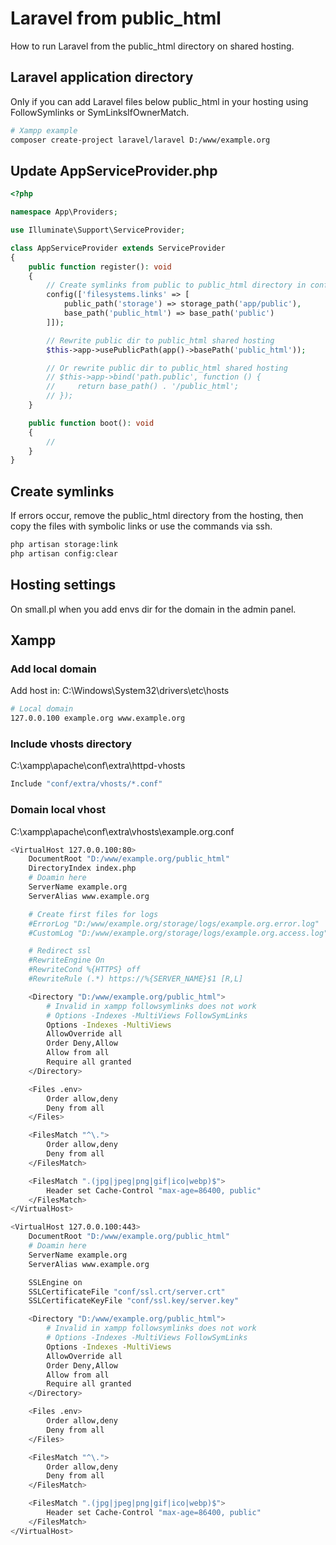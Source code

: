 # Laravel from public_html

How to run Laravel from the public_html directory on shared hosting.

## Laravel application directory

Only if you can add Laravel files below public_html in your hosting using FollowSymlinks or SymLinksIfOwnerMatch.

```sh
# Xampp example
composer create-project laravel/laravel D:/www/example.org
```

## Update AppServiceProvider.php

```php
<?php

namespace App\Providers;

use Illuminate\Support\ServiceProvider;

class AppServiceProvider extends ServiceProvider
{    
    public function register(): void
    {
        // Create symlinks from public to public_html directory in config/filesystems.php
        config(['filesystems.links' => [
            public_path('storage') => storage_path('app/public'),
            base_path('public_html') => base_path('public')
        ]]);

        // Rewrite public dir to public_html shared hosting
        $this->app->usePublicPath(app()->basePath('public_html'));

        // Or rewrite public dir to public_html shared hosting
        // $this->app->bind('path.public', function () {
        //     return base_path() . '/public_html';
        // });
    }

    public function boot(): void
    {
        //
    }
}
```

## Create symlinks

If errors occur, remove the public_html directory from the hosting, then copy the files with symbolic links or use the commands via ssh.

```sh
php artisan storage:link
php artisan config:clear
```


## Hosting settings

On small.pl when you add envs dir for the domain in the admin panel.

## Xampp

### Add local domain

Add host in: C:\Windows\System32\drivers\etc\hosts

```sh
# Local domain
127.0.0.100 example.org www.example.org
```

### Include vhosts directory

C:\xampp\apache\conf\extra\httpd-vhosts

```sh
Include "conf/extra/vhosts/*.conf"
```

### Domain local vhost

C:\xampp\apache\conf\extra\vhosts\example.org.conf

```sh
<VirtualHost 127.0.0.100:80>
    DocumentRoot "D:/www/example.org/public_html"
    DirectoryIndex index.php
    # Doamin here
    ServerName example.org
    ServerAlias www.example.org

    # Create first files for logs
    #ErrorLog "D:/www/example.org/storage/logs/example.org.error.log"
    #CustomLog "D:/www/example.org/storage/logs/example.org.access.log" common

    # Redirect ssl
    #RewriteEngine On
    #RewriteCond %{HTTPS} off
    #RewriteRule (.*) https://%{SERVER_NAME}$1 [R,L]

    <Directory "D:/www/example.org/public_html">
        # Invalid in xampp followsymlinks does not work
        # Options -Indexes -MultiViews FollowSymLinks
        Options -Indexes -MultiViews
        AllowOverride all
        Order Deny,Allow
        Allow from all
        Require all granted
    </Directory>

    <Files .env>
        Order allow,deny
        Deny from all
    </Files>

    <FilesMatch "^\.">
        Order allow,deny
        Deny from all
    </FilesMatch>

    <FilesMatch ".(jpg|jpeg|png|gif|ico|webp)$">
        Header set Cache-Control "max-age=86400, public"
    </FilesMatch>
</VirtualHost>

<VirtualHost 127.0.0.100:443>
    DocumentRoot "D:/www/example.org/public_html"
    # Doamin here
    ServerName example.org
    ServerAlias www.example.org

    SSLEngine on
    SSLCertificateFile "conf/ssl.crt/server.crt"
    SSLCertificateKeyFile "conf/ssl.key/server.key"

    <Directory "D:/www/example.org/public_html">
        # Invalid in xampp followsymlinks does not work
        # Options -Indexes -MultiViews FollowSymLinks
        Options -Indexes -MultiViews
        AllowOverride all
        Order Deny,Allow
        Allow from all
        Require all granted
    </Directory>

    <Files .env>
        Order allow,deny
        Deny from all
    </Files>

    <FilesMatch "^\.">
        Order allow,deny
        Deny from all
    </FilesMatch>

    <FilesMatch ".(jpg|jpeg|png|gif|ico|webp)$">
        Header set Cache-Control "max-age=86400, public"
    </FilesMatch>
</VirtualHost>
```
